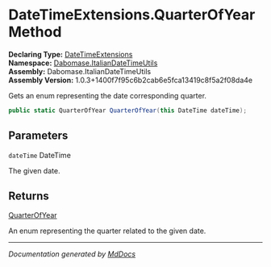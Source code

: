 ﻿<!--  
  <auto-generated>   
    The contents of this file were generated by a tool.  
    Changes to this file may be list if the file is regenerated  
  </auto-generated>   
-->

# DateTimeExtensions.QuarterOfYear Method

**Declaring Type:** [DateTimeExtensions](../index.md)  
**Namespace:** [Dabomase.ItalianDateTimeUtils](../../index.md)  
**Assembly:** Dabomase.ItalianDateTimeUtils  
**Assembly Version:** 1.0.3+1400f7f95c6b2cab6e5fca13419c8f5a2f08da4e

Gets an enum representing the date corresponding quarter.

```csharp
public static QuarterOfYear QuarterOfYear(this DateTime dateTime);
```

## Parameters

`dateTime`  DateTime

The given date.

## Returns

[QuarterOfYear](../../DateTimeEnums/QuarterOfYear/index.md)

An enum representing the quarter related to the given date.

___

*Documentation generated by [MdDocs](https://github.com/ap0llo/mddocs)*
